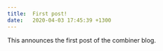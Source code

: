 ```yaml
---
title:  First post!
date:   2020-04-03 17:45:39 +1300
---
```

This announces the first post of the combiner blog.
